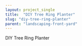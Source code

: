 ```yaml
---
layout: project_single
title:  "DIY Tree Ring Planter"
slug: "diy-tree-ring-planter"
parent: "landscaping-front-yard"
---
```

DIY Tree Ring Planter